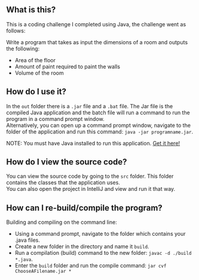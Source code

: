 What is this?
------
This is a coding challenge I completed using Java, the challenge went as follows:  

Write a program that takes as input the dimensions of a room and outputs the following:
 * Area of the floor
 * Amount of paint required to paint the walls
 * Volume of the room

How do I use it?
------
In the `out` folder there is a `.jar` file and a `.bat` file. The Jar file is the compiled Java application and the batch file will run a command to run the program in a command prompt window.  
Alternatively, you can open up a command prompt window, navigate to the folder of the application and run this command: `java -jar programname.jar`.  

NOTE: You must have Java installed to run this application. [Get it here!](http://www.oracle.com/technetwork/java/javase/downloads/jre8-downloads-2133155.html)

How do I view the source code?
------
You can view the source code by going to the `src` folder. This folder contains the classes that the application uses.  
You can also open the project in IntelliJ and view and run it that way.

How can I re-build/compile the program?
------
Building and compiling on the command line:
 * Using a command prompt, navigate to the folder which contains your .java files.
 * Create a new folder in the directory and name it `build`.
 * Run a compilation (build) command to the new folder: `javac -d ./build *.java`.
 * Enter the `build` folder and run the compile command: `jar cvf ChooseAFilename.jar *`